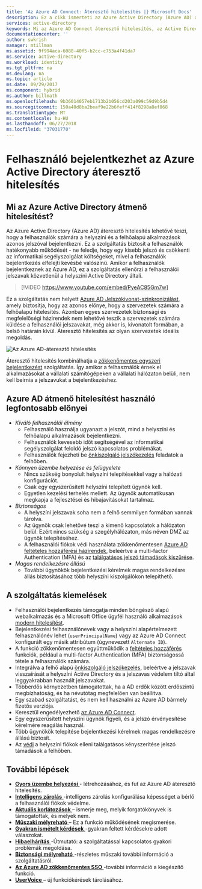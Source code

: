 ```yaml
---
title: 'Az Azure AD Connect: Áteresztő hitelesítés |} Microsoft Docs'
description: Ez a cikk ismerteti az Azure Active Directory (Azure AD) áteresztő hitelesítés és hogyan lehetővé teszi az Azure AD bejelentkezések érvényesítésével azonosítsa a felhasználói jelszavakat, a helyszíni Active Directoryban.
services: active-directory
keywords: Mi az Azure AD Connect áteresztő hitelesítés, az Active Directory, az Azure AD, SSO, szükséges összetevők telepítése egyszeri bejelentkezést.
documentationcenter: ''
author: swkrish
manager: mtillman
ms.assetid: 9f994aca-6088-40f5-b2cc-c753a4f41da7
ms.service: active-directory
ms.workload: identity
ms.tgt_pltfrm: na
ms.devlang: na
ms.topic: article
ms.date: 09/29/2017
ms.component: hybrid
ms.author: billmath
ms.openlocfilehash: 9b36014057eb1713b2b056cd203a099c59d9b5d4
ms.sourcegitcommit: 150a40d8ba2beaf9e22b6feff414f8298a8ef868
ms.translationtype: MT
ms.contentlocale: hu-HU
ms.lasthandoff: 06/27/2018
ms.locfileid: "37031770"
---
```

# <a name="user-sign-in-with-azure-active-directory-pass-through-authentication"></a>Felhasználó bejelentkezhet az Azure Active Directory áteresztő hitelesítés

## <a name="what-is-azure-active-directory-pass-through-authentication"></a>Mi az Azure Active Directory átmenő hitelesítést?

Az Azure Active Directory (Azure AD) áteresztő hitelesítés lehetővé teszi, hogy a felhasználók számára a helyszíni és a felhőalapú alkalmazások azonos jelszóval bejelentkezni. Ez a szolgáltatás biztosít a felhasználók hatékonyabb működését - ne feledje, hogy egy kisebb jelszó és csökkenti az informatikai segélyszolgálat költségeket, mivel a felhasználók bejelentkezés elfelejti kevésbé valószínű. Amikor a felhasználók bejelentkeznek az Azure AD, ez a szolgáltatás ellenőrzi a felhasználói jelszavak közvetlenül a helyszíni Active Directory általi.

>[!VIDEO https://www.youtube.com/embed/PyeAC85Gm7w]

Ez a szolgáltatás nem helyett [Azure AD Jelszókivonat-szinkronizálást](active-directory-aadconnectsync-implement-password-hash-synchronization.md), amely biztosítja, hogy az azonos előnye, hogy a szervezetek számára a felhőalapú hitelesítés. Azonban egyes szervezetek biztonsági és megfelelőségi házirendek nem lehetővé teszik a szervezetek számára küldése a felhasználói jelszavakat, még akkor is, kivonatolt formában, a belső határain kívül. Áteresztő hitelesítés az olyan szervezetek ideális megoldás.

![Az Azure AD-áteresztő hitelesítés](./media/active-directory-aadconnect-pass-through-authentication/pta1.png)

Áteresztő hitelesítés kombinálhatja a [zökkenőmentes egyszeri bejelentkezést](active-directory-aadconnect-sso.md) szolgáltatás. Így amikor a felhasználók érnek el alkalmazásokat a vállalati számítógépeken a vállalati hálózaton belüli, nem kell beírnia a jelszavukat a bejelentkezéshez.

## <a name="key-benefits-of-using-azure-ad-pass-through-authentication"></a>Azure AD átmenő hitelesítést használó legfontosabb előnyei

- *Kiváló felhasználói élmény*
  - Felhasználó használja ugyanazt a jelszót, mind a helyszíni és felhőalapú alkalmazások bejelentkezni.
  - Felhasználók kevesebb időt segítségével az informatikai segélyszolgálat feloldó jelszó kapcsolatos problémákat.
  - Felhasználók fejezheti be [önkiszolgáló jelszókezelés](../authentication/active-directory-passwords-overview.md) feladatok a felhőben.
- *Könnyen üzembe helyezése és felügyelete*
  - Nincs szükség bonyolult helyszíni telepítésekkel vagy a hálózati konfigurációt.
  - Csak egy egyszerűsített helyszíni telepített ügynök kell.
  - Egyetlen kezelési terhelés mellett. Az ügynök automatikusan megkapja a fejlesztései és hibajavításokat tartalmaz.
- *Biztonságos*
  - A helyszíni jelszavak soha nem a felhő semmilyen formában vannak tárolva.
  - Az ügynök csak lehetővé teszi a kimenő kapcsolatok a hálózaton belül. Ezért nincs szükség a szegélyhálózaton, más néven DMZ az ügynök telepítéséhez.
  - A felhasználói fiókok védi használata zökkenőmentesen [Azure AD feltételes hozzáférési házirendek](../active-directory-conditional-access-azure-portal.md), beleértve a multi-factor Authentication (MFA) és az [találgatásos jelszó támadások kiszűrése](../authentication/howto-password-smart-lockout.md).
- *Magas rendelkezésre állású*
  - További ügynökök bejelentkezési kérelmek magas rendelkezésre állás biztosításához több helyszíni kiszolgálókon telepíthető.

## <a name="feature-highlights"></a>A szolgáltatás kiemelések

- Felhasználói bejelentkezés támogatja minden böngésző alapú webalkalmazás és a Microsoft Office ügyfél használó alkalmazások [modern hitelesítést](https://aka.ms/modernauthga).
- Bejelentkezési felhasználónevek vagy a helyszíni alapértelmezett felhasználónév lehet (`userPrincipalName`) vagy az Azure AD Connect konfigurált egy másik attribútum (úgynevezett `Alternate ID`).
- A funkció zökkenőmentesen együttműködik a [feltételes hozzáférés](../active-directory-conditional-access-azure-portal.md) funkciók, például a multi-factor Authentication (MFA) biztonságossá tétele a felhasználók számára.
- Integrálva a felhő alapú [önkiszolgáló jelszókezelés](../authentication/active-directory-passwords-overview.md), beleértve a jelszavak visszaírását a helyszíni Active Directory és a jelszavas védelem tiltó által leggyakrabban használt jelszavakat.
- Többerdős környezetben támogatottak, ha a AD erdők között erdőszintű megbízhatóság, és ha névutótag megfelelően van beállítva.
- Egy szabad szolgáltatást, és nem kell használni az Azure AD bármely fizetős verziója.
- Keresztül engedélyezhető [az Azure AD Connect](active-directory-aadconnect.md).
- Egy egyszerűsített helyszíni ügynök figyeli, és a jelszó érvényesítése kérelmére reagálás használ.
- Több ügynökök telepítése bejelentkezési kérelmek magas rendelkezésre állású biztosít.
- Az [védi](../authentication/howto-password-smart-lockout.md) a helyszíni fiókok elleni találgatásos kényszerítése jelszó támadások a felhőben.

## <a name="next-steps"></a>További lépések

- [**Gyors üzembe helyezési** ](active-directory-aadconnect-pass-through-authentication-quick-start.md) - létrehozásához, és fut az Azure AD áteresztő hitelesítés.
- [**Intelligens zárolás** ](../authentication/howto-password-smart-lockout.md) -intelligens zárolás konfigurálása képességet a bérlő a felhasználói fiókok védelme.
- [**Aktuális korlátozások** ](active-directory-aadconnect-pass-through-authentication-current-limitations.md) – ismerje meg, melyik forgatókönyvek is támogatottak, és melyek nem.
- [**Műszaki mélyreható** ](active-directory-aadconnect-pass-through-authentication-how-it-works.md) – Ez a funkció működésének megismerése.
- [**Gyakran ismételt kérdések** ](active-directory-aadconnect-pass-through-authentication-faq.md) -gyakran feltett kérdésekre adott válaszokat.
- [**Hibaelhárítás** ](active-directory-aadconnect-troubleshoot-pass-through-authentication.md) -Útmutató: a szolgáltatással kapcsolatos gyakori problémák megoldása.
- [**Biztonsági mélyreható** ](active-directory-aadconnect-pass-through-authentication-security-deep-dive.md) -részletes műszaki további információ a szolgáltatásról.
- [**Az Azure AD zökkenőmentes SSO** ](active-directory-aadconnect-sso.md) -további információ a kiegészítő funkció.
- [**UserVoice** ](https://feedback.azure.com/forums/169401-azure-active-directory/category/160611-directory-synchronization-aad-connect) – új funkciókérések tárolásához.
